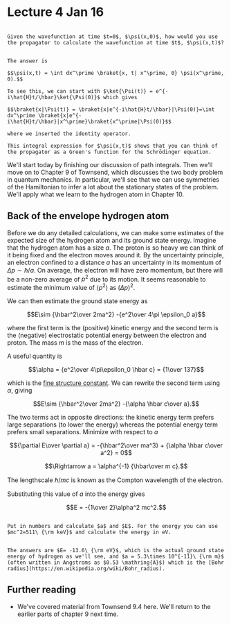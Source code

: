 # Lecture 4 Jan 16

```{admonition} Warm-up question

Given the wavefunction at time $t=0$, $\psi(x,0)$, how would you use the propagator to calculate the wavefunction at time $t$, $\psi(x,t)$?

```

```{dropdown} Solution

The answer is 

$$\psi(x,t) = \int dx^\prime \braket{x, t| x^\prime, 0} \psi(x^\prime, 0).$$

To see this, we can start with $\ket{\Psi(t)} = e^{-i\hat{H}t/\hbar}\ket{\Psi(0)}$ which gives

$$\braket{x|\Psi(t)} = \braket{x|e^{-i\hat{H}t/\hbar}|\Psi(0)}=\int dx^\prime \braket{x|e^{-i\hat{H}t/\hbar}|x^\prime}\braket{x^\prime|\Psi(0)}$$

where we inserted the identity operator.

This integral expression for $\psi(x,t)$ shows that you can think of the propagator as a Green's function for the Schrödinger equation.

```

We'll start today by finishing our discussion of path integrals. Then we'll move on to Chapter 9 of Townsend, which discusses the two body problem in quantum mechanics. In particular, we'll see that we can use symmetries of the Hamiltonian to infer a lot about the stationary states of the problem. We'll apply what we learn to the hydrogen atom in Chapter 10.

## Back of the envelope hydrogen atom

Before we do any detailed calculations, we can make some estimates of the expected size of the hydrogen atom and its ground state energy. Imagine that the hydrogen atom  has a size $a$. The proton is so heavy we can think of it being fixed and the electron moves around it. By the uncertainty principle, an electron confined to a distance $a$ has an uncertainty in its momentum of $\Delta p\sim \hbar/a$. On average, the electron will have zero momentum, but there will be a non-zero average of $p^2$ due to its motion. It seems reasonable to estimate the minimum value of $\langle p^2\rangle$ as $(\Delta p)^2$.

We can then estimate the ground state energy as

$$E\sim {\hbar^2\over 2ma^2}  -{e^2\over 4\pi \epsilon_0 a}$$

where the first term is the (positive) kinetic energy and the second term is the (negative) electrostatic potential energy between the electron and proton. The mass $m$ is the mass of the electron.

A useful quantity is 

$$\alpha = {e^2\over 4\pi\epsilon_0 \hbar c} = {1\over 137}$$

which is the [fine structure constant](https://en.wikipedia.org/wiki/Fine-structure_constant). We can rewrite the second term using $\alpha$, giving

$$E\sim {\hbar^2\over 2ma^2}  -{\alpha \hbar c\over a}.$$

The two terms act in opposite directions: the kinetic energy term prefers large separations (to lower the energy) whereas the potential energy term prefers small separations. Minimize with respect to $a$

$${\partial E\over \partial a} = -{\hbar^2\over ma^3} + {\alpha \hbar c\over a^2} = 0$$

$$\Rightarrow a = \alpha^{-1} {\hbar\over m c}.$$

The lengthscale $\hbar/mc$ is known as the Compton wavelength of the electron. 

Substituting this value of $a$ into the energy gives

$$E = -{1\over 2}\alpha^2 mc^2.$$

```{admonition} Exercise

Put in numbers and calculate $a$ and $E$. For the energy you can use $mc^2=511\ {\rm keV}$ and calculate the energy in eV.

```

```{dropdown} Solution

The answers are $E= -13.6\ {\rm eV}$, which is the actual ground state energy of hydrogen as we'll see, and $a = 5.3\times 10^{-11}\ {\rm m}$ (often written in Angstroms as $0.53 \mathring{A}$) which is the [Bohr radius](https://en.wikipedia.org/wiki/Bohr_radius).

```


## Further reading

- We've covered material from Townsend 9.4 here. We'll return to the earlier parts of chapter 9 next time.

